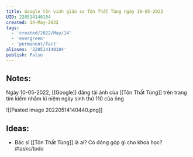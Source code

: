 ```yaml
---
title: Google tôn vinh giáo sư Tôn Thất Tùng ngày 10-05-2022
UID: 220514140104
created: 14-May-2022
tags:
  - 'created/2022/May/14'
  - 'evergreen'
  - 'permanent/fact'
aliases: '220514140104'
publish: False
---
```

## Notes:
Ngày 10-05-2022, [[Google]] đăng tải ảnh của [[Tôn Thất Tùng]] trên trang tìm kiếm nhằm kỉ niệm ngày sinh thứ 110 của ông

![[Pasted image 20220514140440.png]]

## Ideas:
- Bác sĩ [[Tôn Thất Tùng]] là ai? Có đóng góp gì cho khoa học? #tasks/todo 